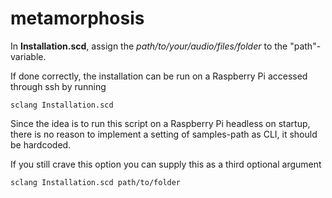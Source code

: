# metamorphosis

In **Installation.scd**, assign the *path/to/your/audio/files/folder* to the "path"-variable.

If done correctly, the installation can be run on a Raspberry Pi accessed through ssh by running 
```supercollider
sclang Installation.scd
```

Since the idea is to run this script on a Raspberry Pi headless on startup, there is no reason to implement a setting of samples-path as CLI, it should be hardcoded.

If you still crave this option you can supply this as a third optional argument

```supercollider
sclang Installation.scd path/to/folder

```
